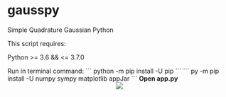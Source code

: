 # gausspy
Simple Quadrature Gaussian Python
<p>This script requires: </p>
<p>Python >= 3.6 && <= 3.7.0</p>
Run in terminal command:
```
python -m pip install -U pip
```
```
py -m pip install -U numpy sympy matplotlib appJar
```
<b>Open app.py</b>

<center><img src="https://i.imgur.com/u44rKJm.png" /></center>